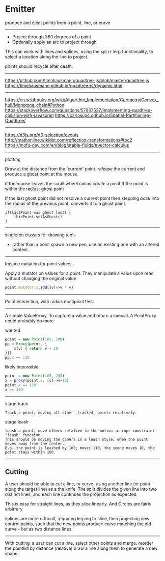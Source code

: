 # Emitter

produce and eject points from a point, line, or curve

---

+ Project through 360 degrees of a point
+ Optionally apply an arc to project through

This can work with lines and splines, using the `split` lerp functionality, to select a location along the line to project.

points should recycle after death.

---

https://github.com/timohausmann/quadtree-js/blob/master/quadtree.js
https://timohausmann.github.io/quadtree-js/dynamic.html




---

https://en.wikibooks.org/wiki/Algorithm_Implementation/Geometry/Convex_hull/Monotone_chain#Python
https://stackoverflow.com/questions/57637537/implementing-quadtree-collision-with-javascript
https://carlosupc.github.io/Spatial-Partitioning-Quadtree/


----

https://d3js.org/d3-selection/events
http://mathonline.wikidot.com/reflection-transformations#toc2
https://mofu-dev.com/en/blog/stable-fluids/#vector-calculus

---

plotting

Draw at the distance from the 'current' point.
_release_ the current and produce a ghost point at the mouse.

if the mouse leaves the scroll wheel radius create a point
If the point is within the radius; ghost point

If the last ghost point did not resolve a current point
then stepping _back_ into the radius of the previous point, converts it to a ghost point.

    if(lastPoint was ghost lost) {
        thisPoint.setAsGhost()
    }

---

singleton classes for drawing tools

+ rather than a point spawn a new pen, use an existing one with an altered context.

---

Inplace mutation for point values.

Apply a mutator on values for a point. They manipulate a value upon read without
changing the original value

```js
point.mutator.x.add((v)=>v * v)
```

---

Point interection, with radius multipoint test.


---

A simple ValueProxy, To capture a value and return a special. A PointProxy could probably do more

wanted:

```js
point = new Point(100, 200)
pp = Proxy(point, {
    x(v) { return v + 10
}})
pp.x == 110
```

likely impossible:

```js
point = new Point(100, 200)
x = proxy(point.x, (v)=>v+10)
point.x == 100
x == 110
```

---

stage.track

    Track a point, moving all other _tracked_ points relatively.

stage.leash

    leash a point, move others relative to the motion in rope constraint "leash" function
    This should be moving the camera in a leash style, when the point moves away from the center.
    E.g. the point is leashed by 100; moves 110, the scene moves 10, the point stays within 100.

---

## Cutting

A user should be able to _cut_ a line, or curve, using another line (or point along the target line) as a the knife.
The split divides the given line into two distinct lines, and each line continues the projection as expected.

This is easy for straight lines, as they slice linearly.
And Circles are fairly arbitrary

splines are more difficult, requiring lerping to slice, then  projecting new control
points, such that the new points produce curve matching the old curve - but as two
distance lines.

---

With cutting, a user can cut a line, select other points and merge.
reorder the pointlist by distance (relative)
draw a line along them to generate a new shape.